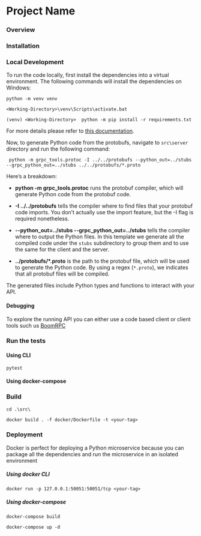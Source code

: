 # Project Name

### Overview

### Installation

### Local Development

To run the code locally, first install the dependencies into a virtual environment. 
The following commands will install the dependencies on Windows:

````shell
python -m venv venv

<Working-Directory>\venv\Scripts\activate.bat

(venv) <Working-Directory>  python -m pip install -r requirements.txt
````

For more details please refer to [this documentation]( https://docs.python.org/3/tutorial/venv.html).

Now, to generate Python code from the protobufs, navigate to `src\server` directory and run the following command:

```shell
 python -m grpc_tools.protoc -I ../../protobufs --python_out=../stubs --grpc_python_out=../stubs ../../protobufs/*.proto
```
Here’s a breakdown: 
- **python -m grpc_tools.protoc** runs the protobuf compiler, which will generate Python code from the protobuf code.

- **-I ../../protobufs** tells the compiler where to find files that your protobuf code imports. You don’t actually use the import feature, but the -I flag is required nonetheless.

- **--python_out=../stubs --grpc_python_out=../stubs** tells the compiler where to output the Python files. In this template we generate all the compiled code under the `stubs` subdirectory to group them and to use the same for the client and the server.

- **../protobufs/\*.proto** is the path to the protobuf file, which will be used to generate the Python code. By using a regex (`*.proto`), we indicates that all protobuf files will be compiled.

The generated files include Python types and functions to interact with your API.


#### Debugging

To explore the running API you can either use a code based client or client tools such us [BoomRPC](https://github.com/bloomrpc/bloomrpc)

### Run the tests

#### Using CLI

````shell
pytest
````
#### Using docker-compose

### Build

````shell
cd .\src\

docker build . -f docker/Dockerfile -t <your-tag>
````

### Deployment

Docker is perfect for deploying a Python microservice because you can package all the dependencies and run 
the microservice in an isolated environment

##### Using docker CLI

````shell
docker run -p 127.0.0.1:50051:50051/tcp <your-tag>
````
##### Using docker-compose

````shell
docker-compose build
````

````shell
docker-compose up -d 
````
